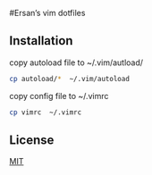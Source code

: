 #Ersan’s vim dotfiles 

## Installation

copy autoload file to ~/.vim/autload/

```bash
cp autoload/*  ~/.vim/autoload
```

copy config file to ~/.vimrc

```bash
cp vimrc  ~/.vimrc
```


## License
[MIT](https://choosealicense.com/licenses/mit/)

